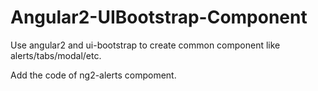 # Angular2-UIBootstrap-Component
Use angular2 and ui-bootstrap to create common component like alerts/tabs/modal/etc.

Add the code of ng2-alerts compoment.
